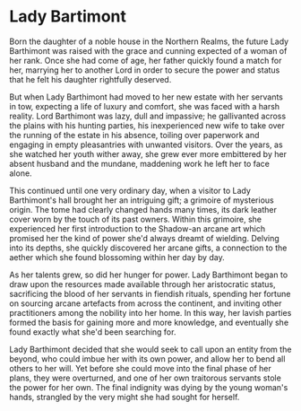 # Lady Bartimont

Born the daughter of a noble house in the Northern Realms, the future Lady Barthimont was raised with the grace and cunning expected of a woman of her rank. Once she had come of age, her father quickly found a match for her, marrying her to another Lord in order to secure the power and status that he felt his daughter rightfully deserved.

But when Lady Barthimont had moved to her new estate with her servants in tow, expecting a life of luxury and comfort, she was faced with a harsh reality. Lord Barthimont was lazy, dull and impassive; he gallivanted across the plains with his hunting parties, his inexperienced new wife to take over the running of the estate in his absence, toiling over paperwork and engaging in empty pleasantries with unwanted visitors. Over the years, as she watched her youth wither away, she grew ever more embittered by her absent husband and the mundane, maddening work he left her to face alone.

This continued until one very ordinary day, when a visitor to Lady Barthimont's hall brought her an intriguing gift; a grimoire of mysterious origin. The tome had clearly changed hands many times, its dark leather cover worn by the touch of its past owners. Within this grimoire, she experienced her first introduction to the Shadow-an arcane art which promised her the kind of power she'd always dreamt of wielding. Delving into its depths, she quickly discovered her arcane gifts, a connection to the aether which she found blossoming within her day by day.

As her talents grew, so did her hunger for power. Lady Barthimont began to draw upon the resources made available through her aristocratic status, sacrificing the blood of her servants in fiendish rituals, spending her fortune on sourcing arcane artefacts from across the continent, and inviting other practitioners among the nobility into her home. In this way, her lavish parties formed the basis for gaining more and more knowledge, and eventually she found exactly what she'd been searching for.

Lady Barthimont decided that she would seek to call upon an entity from the beyond, who could imbue her with its own power, and allow her to bend all others to her will. Yet before she could move into the final phase of her plans, they were overturned, and one of her own traitorous servants stole the power for her own. The final indignity was dying by the young woman's hands, strangled by the very might she had sought for herself.
